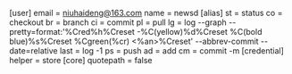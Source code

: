 
[user]
	email = niuhaideng@163.com
	name = newsd
[alias]
	st = status
	co = checkout
	br = branch
	ci = commit
	pl = pull
	lg = log --graph --pretty=format:'%Cred%h%Creset -%C(yellow)%d%Creset %C(bold blue)%s%Creset %Cgreen(%cr) <%an>%Creset' --abbrev-commit --date=relative
	last = log -1
	ps = push
	ad = add
	cm = commit -m
[credential]
	helper = store
[core]
	quotepath = false